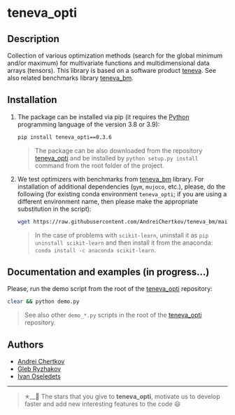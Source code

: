# teneva_opti


## Description

Collection of various optimization methods (search for the global minimum and/or maximum) for multivariate functions and multidimensional data arrays (tensors). This library is based on a software product [teneva](https://github.com/AndreiChertkov/teneva). See also related benchmarks library [teneva_bm](https://github.com/AndreiChertkov/teneva_bm).


## Installation

1. The package can be installed via pip (it requires the [Python](https://www.python.org) programming language of the version 3.8 or 3.9):
    ```bash
    pip install teneva_opti==0.3.6
    ```
    > The package can be also downloaded from the repository [teneva_opti](https://github.com/AndreiChertkov/teneva_opti) and be installed by `python setup.py install` command from the root folder of the project.

2. We test optimizers with benchmarks from [teneva_bm](https://github.com/AndreiChertkov/teneva_bm) library. For installation of additional dependencies (`gym`, `mujoco`, etc.), please, do the following (for existing conda environment `teneva_opti`; if you are using a different environment name, then please make the appropriate substitution in the script):
    ```bash
    wget https://raw.githubusercontent.com/AndreiChertkov/teneva_bm/main/install_all.py && python install_all.py --env teneva_opti && rm install_all.py
    ```
    > In the case of problems with `scikit-learn`, uninstall it as `pip uninstall scikit-learn` and then install it from the anaconda: `conda install -c anaconda scikit-learn`.


## Documentation and examples (in progress...)

Please, run the demo script from the root of the [teneva_opti](https://github.com/AndreiChertkov/teneva_opti) repository:
```bash
clear && python demo.py
```

> See also other `demo_*.py` scripts in the root of the [teneva_opti](https://github.com/AndreiChertkov/teneva_opti) repository.


## Authors

- [Andrei Chertkov](https://github.com/AndreiChertkov)
- [Gleb Ryzhakov](https://github.com/G-Ryzhakov)
- [Ivan Oseledets](https://github.com/oseledets)


---


> ✭__🚂  The stars that you give to **teneva_opti**, motivate us to develop faster and add new interesting features to the code 😃
